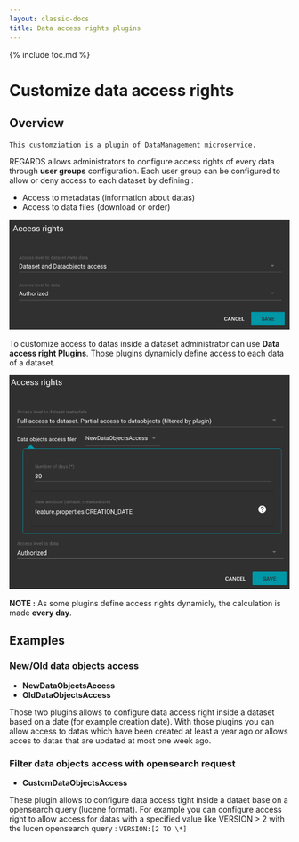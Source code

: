 ```yaml
---
layout: classic-docs
title: Data access rights plugins
---
```



{% include toc.md %}

# Customize data access rights

## Overview

    This customziation is a plugin of DataManagement microservice.

REGARDS allows administrators to configure access rights of every data through **user groups** configuration. Each user group can be configured to allow or deny access to each dataset by defining :
 - Access to metadatas (information about datas)
 - Access to data files (download or order)

![Access right](img/ar.png)

 To customize access to datas inside a dataset administrator can use **Data access right Plugins**. Those plugins dynamicly define access to each data of a dataset. 

 ![Access right](img/ar-with-plugin.png)

 **NOTE :** As some plugins define access rights dynamicly, the calculation is made **every day**.

 ## Examples

 ### New/Old data objects access

  - **NewDataObjectsAccess**
  - **OldDataObjectsAccess**

 Those two plugins allows to configure data access right inside a dataset based on a date (for example creation date). With those plugins you can allow access to datas which have been created at least a year ago or allows acces to datas that are updated at most one week ago.

 ### Filter data objects access with opensearch request

 - **CustomDataObjectsAccess**

 These plugin allows to configure data access tight inside a dataet base on a opensearch query (lucene format). For example you can configure access right to allow access for datas with a specified value like VERSION > 2 with the lucen opensearch query : `VERSION:[2 TO \*]`
